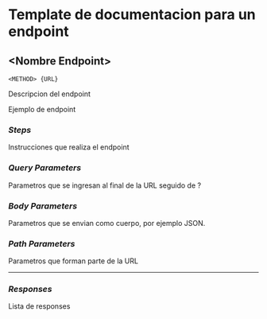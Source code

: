 # Template de documentacion para un endpoint

## <Nombre Endpoint\>

    <METHOD> {URL}

Descripcion del endpoint

Ejemplo de endpoint

### ***Steps***

Instrucciones que realiza el endpoint

### ***Query Parameters***

Parametros que se ingresan al final de la URL seguido de ?

### ***Body Parameters***

Parametros que se envian como cuerpo, por ejemplo JSON.

### ***Path Parameters***

Parametros que forman parte de la URL

***

### ***Responses***

Lista de responses
